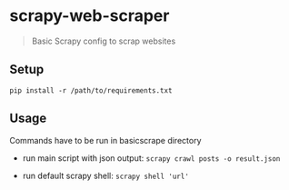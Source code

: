 # scrapy-web-scraper
> Basic Scrapy config to scrap websites

## Setup
`pip install -r /path/to/requirements.txt`

## Usage
Commands have to be run in basicscrape directory

- run main script with json output:
`scrapy crawl posts -o result.json`

- run default scrapy shell:
`scrapy shell 'url'`

